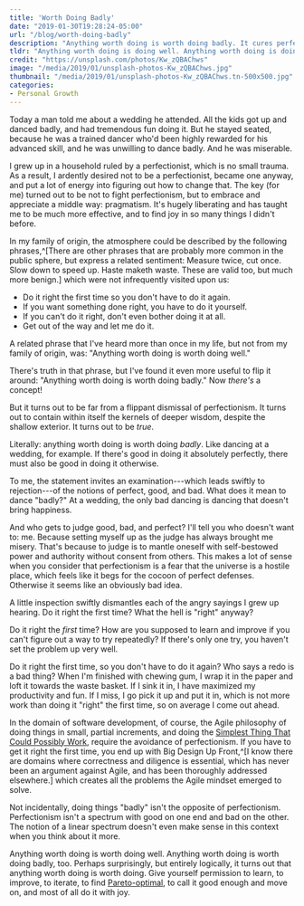 ```yaml
---
title: 'Worth Doing Badly'
date: "2019-01-30T19:28:24-05:00"
url: "/blog/worth-doing-badly"
description: "Anything worth doing is worth doing badly. It cures perfectionism, invites joy, and speeds learning."
tldr: "Anything worth doing is doing well. Anything worth doing is doing badly, too. Perhaps surprisingly, but entirely logically, it turns out that anything worth doing is worth doing. Give yourself permission to learn, to improve, to iterate, and most of all do it with joy."
credit: "https://unsplash.com/photos/Kw_zQBAChws"
image: "/media/2019/01/unsplash-photos-Kw_zQBAChws.jpg"
thumbnail: "/media/2019/01/unsplash-photos-Kw_zQBAChws.tn-500x500.jpg"
categories:
- Personal Growth
---
```

Today a man told me about a wedding he attended.
All the kids got up and danced badly, and had tremendous fun doing it.
But he stayed seated, because he was a trained dancer who'd been highly rewarded for his advanced skill, and he was unwilling to dance badly.
And he was miserable.
<!--more-->

I grew up in a household ruled by a perfectionist, which is no small trauma.
As a result, I ardently desired not to be a perfectionist, became one anyway, and put a lot of energy into figuring out how to change that.
The key (for me) turned out to be not to fight perfectionism, but to embrace and appreciate a middle way: pragmatism.
It's hugely liberating and has taught me to be much more effective, and to find joy in so many things I didn't before.

In my family of origin, the atmosphere could be described by the following phrases,^[There are other phrases that are probably more common in the public sphere, but express a related sentiment: Measure twice, cut once. Slow down to speed up. Haste maketh waste. These are valid too, but much more benign.] which were not infrequently visited upon us:

- Do it right the first time so you don't have to do it again.
- If you want something done right, you have to do it yourself.
- If you can't do it right, don't even bother doing it at all.
- Get out of the way and let me do it.

A related phrase that I've heard more than once in my life, but not from my family of origin, was:
"Anything worth doing is worth doing well."

There's truth in that phrase, but I've found it even more useful to flip it around:
"Anything worth doing is worth doing badly."
Now *there's* a concept!

But it turns out to be far from a flippant dismissal of perfectionism.
It turns out to contain within itself the kernels of deeper wisdom, despite the shallow exterior.
It turns out to be *true*.

Literally: anything worth doing is worth doing *badly*.
Like dancing at a wedding, for example.
If there's good in doing it absolutely perfectly, there must also be good in doing it otherwise.

To me, the statement invites an examination---which leads swiftly to rejection---of the notions of perfect, good, and bad.
What does it mean to dance "badly?"
At a wedding, the only bad dancing is dancing that doesn't bring happiness.

And who gets to judge good, bad, and perfect?
I'll tell you who doesn't want to: me.
Because setting myself up as the judge has always brought me misery.
That's because to judge is to mantle oneself with self-bestowed power and authority without consent from others.
This makes a lot of sense when you consider that perfectionism is a fear that the universe is a hostile place, which feels like it begs for the cocoon of perfect defenses.
Otherwise it seems like an obviously bad idea.

A little inspection swiftly dismantles each of the angry sayings I grew up hearing.
Do it right the first time?
What the hell is "right" anyway?

Do it right the *first* time?
How are you supposed to learn and improve if you can't figure out a way to try repeatedly?
If there's only one try, you haven't set the problem up very well.

Do it right the first time, so you don't have to do it again?
Who says a redo is a bad thing?
When I'm finished with chewing gum, I wrap it in the paper and loft it towards the waste basket.
If I sink it in, I have maximized my productivity and fun.
If I miss, I go pick it up and put it in, which is not more work than doing it "right" the first time, so on average I come out ahead.

In the domain of software development, of course, the Agile philosophy of doing things in small, partial increments, and doing the [Simplest Thing That Could Possibly Work](http://c2.com/xp/DoTheSimplestThingThatCouldPossiblyWork.html), require the avoidance of perfectionism.
If you have to get it right the first time, you end up with Big Design Up Front,^[I know there are domains where correctness and diligence is essential, which has never been an argument against Agile, and has been thoroughly addressed elsewhere.] which creates all the problems the Agile mindset emerged to solve.

Not incidentally, doing things "badly" isn't the opposite of perfectionism.
Perfectionism isn't a spectrum with good on one end and bad on the other.
The notion of a linear spectrum doesn't even make sense in this context when you think about it more.

Anything worth doing is worth doing well.
Anything worth doing is worth doing badly, too.
Perhaps surprisingly, but entirely logically, it turns out that anything worth doing is worth doing.
Give yourself permission to learn, to improve, to iterate, to find [Pareto-optimal](https://en.wikipedia.org/wiki/Pareto_efficiency), to call it good enough and move on, and most of all do it with joy.
